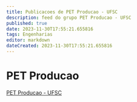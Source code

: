 ```yaml
---
title: Publicacoes de PET Producao - UFSC
description: feed do grupo PET Producao - UFSC
published: true
date: 2023-11-30T17:55:21.655816
tags: Engenharias
editor: markdown
dateCreated: 2023-11-30T17:55:21.655816
---
```


# PET Producao
[PET Producao - UFSC](/grupo/165PETProducaoUFSC.md)
